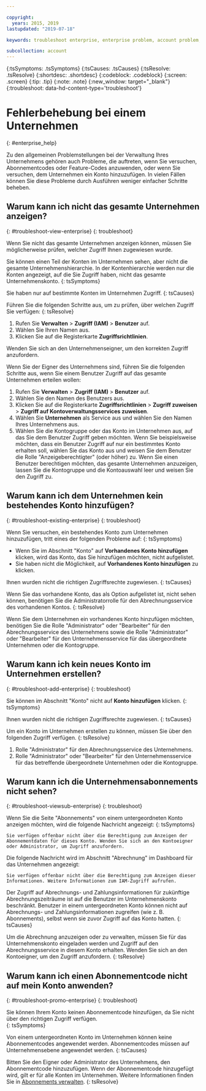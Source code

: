 ```yaml
---

copyright:
  years: 2015, 2019
lastupdated: "2019-07-18"

keywords: troubleshoot enterprise, enterprise problem, account problem, enterprise support, enterprise help, error message

subcollection: account
---
```


{:tsSymptoms: .tsSymptoms}
{:tsCauses: .tsCauses}
{:tsResolve: .tsResolve}
{:shortdesc: .shortdesc}
{:codeblock: .codeblock}
{:screen: .screen}
{:tip: .tip}
{:note: .note}
{:new_window: target="_blank"}
{:troubleshoot: data-hd-content-type='troubleshoot'}

# Fehlerbehebung bei einem Unternehmen
{: #enterprise_help}

Zu den allgemeinen Problemstellungen bei der Verwaltung Ihres Unternehmens gehören auch Probleme, die auftreten, wenn Sie versuchen, Abonnementcodes oder Feature-Codes anzuwenden, oder wenn Sie versuchen, dem Unternehmen ein Konto hinzuzufügen. In vielen Fällen können Sie diese Probleme durch Ausführen weniger einfacher Schritte beheben.

## Warum kann ich nicht das gesamte Unternehmen anzeigen?
{: #troubleshoot-view-enterprise}
{: troubleshoot}

Wenn Sie nicht das gesamte Unternehmen anzeigen können, müssen Sie möglicherweise prüfen, welcher Zugriff Ihnen zugewiesen wurde.

Sie können einen Teil der Konten im Unternehmen sehen, aber nicht die gesamte Unternehmenshierarchie. In der Kontenhierarchie werden nur die Konten angezeigt, auf die Sie Zugriff haben, nicht das gesamte Unternehmenskonto.
{: tsSymptoms}

Sie haben nur auf bestimmte Konten im Unternehmen Zugriff.
{: tsCauses}

Führen Sie die folgenden Schritte aus, um zu prüfen, über welchen Zugriff Sie verfügen:
{: tsResolve}

1. Rufen Sie **Verwalten** &gt; **Zugriff (IAM)** > **Benutzer** auf.
2. Wählen Sie Ihren Namen aus.
2. Klicken Sie auf die Registerkarte **Zugriffsrichtlinien**.

Wenden Sie sich an den Unternehmenseigner, um den korrekten Zugriff anzufordern.

Wenn Sie der Eigner des Unternehmens sind, führen Sie die folgenden Schritte aus, wenn Sie einem Benutzer Zugriff auf das gesamte Unternehmen erteilen wollen:
1. Rufen Sie **Verwalten** > **Zugriff (IAM)** > **Benutzer** auf.
2. Wählen Sie den Namen des Benutzers aus. 
2. Klicken Sie auf die Registerkarte **Zugriffsrichtlinien** > **Zugriff zuweisen** > **Zugriff auf Kontoverwaltungsservices zuweisen**.
3. Wählen Sie **Unternehmen** als Service aus und wählen Sie den Namen Ihres Unternehmens aus.
4. Wählen Sie die Kontogruppe oder das Konto im Unternehmen aus, auf das Sie dem Benutzer Zugriff geben möchten. Wenn Sie beispielsweise möchten, dass ein Benutzer Zugriff auf nur ein bestimmtes Konto erhalten soll, wählen Sie das Konto aus und weisen Sie dem Benutzer die Rolle "Anzeigeberechtigter" (oder höher) zu. Wenn Sie einen Benutzer berechtigen möchten, das gesamte Unternehmen anzuzeigen, lassen Sie die Kontogruppe und die Kontoauswahl leer und weisen Sie den Zugriff zu.

## Warum kann ich dem Unternehmen kein bestehendes Konto hinzufügen?
{: #troubleshoot-existing-enterprise}
{: troubleshoot}

Wenn Sie versuchen, ein bestehendes Konto zum Unternehmen hinzuzufügen, tritt eines der folgenden Probleme auf:
{: tsSymptoms}
* Wenn Sie im Abschnitt "Konto" auf **Vorhandenes Konto hinzufügen** klicken, wird das Konto, das Sie hinzufügen möchten, nicht aufgelistet.
* Sie haben nicht die Möglichkeit, auf **Vorhandenes Konto hinzufügen** zu klicken.

Ihnen wurden nicht die richtigen Zugriffsrechte zugewiesen.
{: tsCauses}

Wenn Sie das vorhandene Konto, das als Option aufgelistet ist, nicht sehen können, benötigen Sie die Administratorrolle für den Abrechnungsservice des vorhandenen Kontos.
{: tsResolve}

Wenn Sie dem Unternehmen ein vorhandenes Konto hinzufügen möchten, benötigen Sie die Rolle "Administrator" oder "Bearbeiter" für den Abrechnungsservice des Unternehmens sowie die Rolle "Administrator" oder "Bearbeiter" für den Unternehmensservice für das übergeordnete Unternehmen oder die Kontogruppe.

## Warum kann ich kein neues Konto im Unternehmen erstellen?
{: #troubleshoot-add-enterprise}
{: troubleshoot}

Sie können im Abschnitt "Konto" nicht auf **Konto hinzufügen** klicken.
{: tsSymptoms}

Ihnen wurden nicht die richtigen Zugriffsrechte zugewiesen.
{: tsCauses}

Um ein Konto im Unternehmen erstellen zu können, müssen Sie über den folgenden Zugriff verfügen.
{: tsResolve}
1. Rolle "Administrator" für den Abrechnungsservice des Unternehmens.
2. Rolle "Administrator" oder "Bearbeiter" für den Unternehmensservice für das betreffende übergeordnete Unternehmen oder die Kontogruppe.

## Warum kann ich die Unternehmensabonnements nicht sehen?
{: #troubleshoot-viewsub-enterprise}
{: troubleshoot}

Wenn Sie die Seite "Abonnements" von einem untergeordneten Konto anzeigen möchten, wird die folgende Nachricht angezeigt:
{: tsSymptoms}

`Sie verfügen offenbar nicht über die Berechtigung zum Anzeigen der Abonnementdaten für dieses Konto. Wenden Sie sich an den Kontoeigner oder Administrator, um Zugriff anzufordern.`

Die folgende Nachricht wird im Abschnitt "Abrechnung" im Dashboard für das Unternehmen angezeigt:

`Sie verfügen offenbar nicht über die Berechtigung zum Anzeigen dieser Informationen. Weitere Informationen zum IAM-Zugriff aufrufen.`

Der Zugriff auf Abrechnungs- und Zahlungsinformationen für zukünftige Abrechnungszeiträume ist auf die Benutzer im Unternehmenskonto beschränkt. Benutzer in einem untergeordneten Konto können nicht auf Abrechnungs- und Zahlungsinformationen zugreifen (wie z. B. Abonnements), selbst wenn sie zuvor Zugriff auf das Konto hatten.
{: tsCauses}

Um die Abrechnung anzuzeigen oder zu verwalten, müssen Sie für das Unternehmenskonto eingeladen werden und Zugriff auf den Abrechnungsservice in diesem Konto erhalten. Wenden Sie sich an den Kontoeigner, um den Zugriff anzufordern.
{: tsResolve}

## Warum kann ich einen Abonnementcode nicht auf mein Konto anwenden?  
{: #troubleshoot-promo-enterprise}
{: troubleshoot}

Sie können Ihrem Konto keinen Abonnementcode hinzufügen, da Sie nicht über den richtigen Zugriff verfügen.  
{: tsSymptoms}

Von einem untergeordneten Konto im Unternehmen können keine Abonnementcodes angewendet werden. Abonnementcodes müssen auf Unternehmensebene angewendet werden.
{: tsCauses}

Bitten Sie den Eigner oder Administrator des Unternehmens, den Abonnementcode hinzuzufügen. Wenn der Abonnementcode hinzugefügt wird, gilt er für alle Konten im Unternehmen. Weitere Informationen finden Sie in [Abonnements verwalten](/docs/billing-usage?topic=billing-usage-subscriptions).
{: tsResolve}
